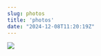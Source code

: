 ```yaml
---
slug: photos
title: 'photos'
date: "2024-12-08T11:20:19Z"
---
```


<style type="text/css">

a:hover{
color: #446478;
padding:5px;

}

body,
html {
  width: 100%;
  height: 100%;
  font-family: sans-serif;
}


p{
text-align: left;
}

h2{
text-align: left;
}


h3{
text-align: left;
}

h4{
text-align: center;
}

h5{
text-align: center;
}


</style>

<body>



![](/post/2024-11-28-photos/pictures_files/footsteps.png)

</body>
</head>
</html>

